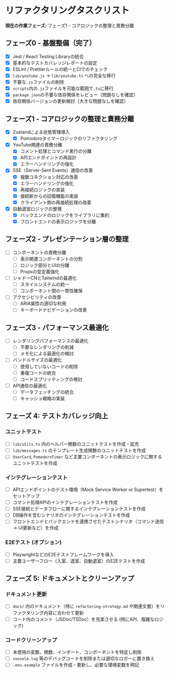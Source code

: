 # リファクタリングタスクリスト

**現在の作業フェーズ:** フェーズ1 - コアロジックの整理と責務分離

## フェーズ0 - 基盤整備（完了）

- [x] Jest / React Testing Libraryの統合
- [x] 基本的なテストカバレッジレポートの設定
- [x] ESLint / Prettierルールの統一とCIでのチェック
- [x] `lib/youtube.js` → `lib/youtube.ts` への完全な移行
- [x] 不要な`.js`ファイルの削除
- [x] `scripts`内の`.js`ファイルを可能な範囲で`.ts`に移行
- [x] `package.json`の不要な依存関係をレビュー（問題なしを確認）
- [x] 依存関係バージョンの更新検討（大きな問題なしを確認）

## フェーズ1 - コアロジックの整理と責務分離

- [x] Zustandによる状態管理導入
  - [x] Pomodoroタイマーロジックのリファクタリング

- [x] YouTube関連の責務分離
  - [x] コメント処理とコマンド実行の分離
  - [x] APIエンドポイントの再設計
  - [x] エラーハンドリングの強化

- [x] SSE（Server-Sent Events）通信の改善
  - [x] 複数コネクション対応の改善
  - [x] エラーハンドリングの強化
  - [x] 再接続ロジックの実装
  - [x] 接続断からの回復機能の実装
  - [x] クライアント側の再接続処理の改善

- [x] 自動退室ロジックの整理
  - [x] バックエンドのロジックをライブラリに集約
  - [x] フロントエンドの表示ロジックを分離

## フェーズ2 - プレゼンテーション層の整理

- [ ] コンポーネントの責務分離
  - [ ] 表示関連コンポーネントの分割
  - [ ] ロジック部分とUIの分離
  - [ ] Propsの型定義強化

- [ ] シャドーCNとTailwindの最適化
  - [ ] スタイルシステムの統一
  - [ ] コンポーネント間の一貫性確保

- [ ] アクセシビリティの改善
  - [ ] ARIA属性の適切な利用
  - [ ] キーボードナビゲーションの改善

## フェーズ3 - パフォーマンス最適化

- [ ] レンダリングパフォーマンスの最適化
  - [ ] 不要なレンダリングの削減
  - [ ] メモ化による最適化の検討

- [ ] バンドルサイズの最適化
  - [ ] 使用していないコードの削除
  - [ ] 重複コードの統合
  - [ ] コードスプリッティングの検討

- [ ] API通信の最適化
  - [ ] データフェッチングの統合
  - [ ] キャッシュ戦略の実装

## フェーズ 4: テストカバレッジ向上

### ユニットテスト
- [ ] `lib/utils.ts` 内のヘルパー関数のユニットテストを作成・拡充
- [ ] `lib/messages.ts` のテンプレート生成関数のユニットテストを作成
- [ ] `UserCard`, `PomodoroTimer` など主要コンポーネントの表示ロジックに関するユニットテストを作成

### インテグレーションテスト
- [ ] APIエンドポイントのテスト環境（Mock Service Worker or Supertest）をセットアップ
- [ ] コマンド処理APIのインテグレーションテストを作成
- [ ] SSE接続とデータフローに関するインテグレーションテストを作成
- [ ] DB操作を含むシナリオのインテグレーションテストを作成
- [ ] フロントエンドとバックエンドを連携させたテストシナリオ（コマンド送信 → UI更新など）を作成

### E2Eテスト (オプション)
- [ ] PlaywrightなどのE2Eテストフレームワークを導入
- [ ] 主要ユーザーフロー（入室、退室、自動退室）のE2Eテストを作成

## フェーズ 5: ドキュメントとクリーンアップ

### ドキュメント更新
- [ ] `docs/` 内のドキュメント（特に `refactoring-strategy.md` や関連文書）をリファクタリング内容に合わせて更新
- [ ] コード内のコメント（JSDoc/TSDoc）を充実させる (特にAPI、複雑なロジック)

### コードクリーンアップ
- [ ] 未使用の変数、関数、インポート、コンポーネントを特定し削除
- [ ] `console.log` 等のデバッグコードを削除または適切なロガーに置き換え
- [ ] `.env.example` ファイルを作成・更新し、必要な環境変数を明記 
